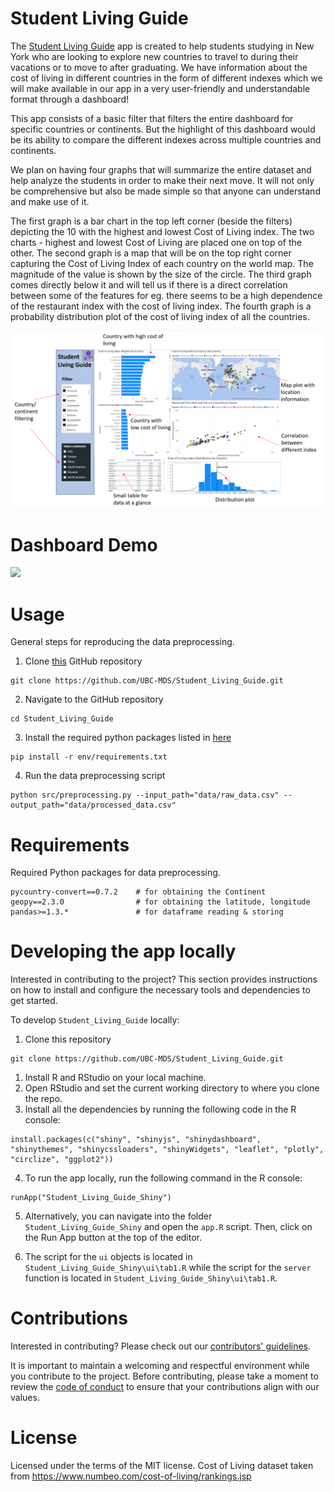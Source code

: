 # Student Living Guide

The [Student Living Guide](https://caesarwong.shinyapps.io/Student_Living_Guide_Shiny/) app is created to help students studying in New York who are looking to explore new countries to travel to during their vacations or to move to after graduating. We have information about the cost of living in different countries in the form of different indexes which we will make available in our app in a very user-friendly and understandable format through a dashboard!

This app consists of a basic filter that filters the entire dashboard for specific countries or continents. But the highlight of this dashboard would be its ability to compare the different indexes across multiple countries and continents.

We plan on having four graphs that will summarize the entire dataset and help analyze the students in order to make their next move. It will not only be comprehensive but also be made simple so that anyone can understand and make use of it.

The first graph is a bar chart in the top left corner (beside the filters) depicting the 10 with the highest and lowest Cost of Living index. The two charts - highest and lowest Cost of Living are placed one on top of the other. The second graph is a map that will be on the top right corner capturing the Cost of Living Index of each country on the world map. The magnitude of the value is shown by the size of the circle. The third graph comes directly below it and will tell us if there is a direct correlation between some of the features for eg. there seems to be a high dependence of the restaurant index with the cost of living index. The fourth graph is a probability distribution plot of the cost of living index of all the countries.

![](img/sketch.png)

# Dashboard Demo

![](img/ezgif.com-video-to-gif.gif)

# Usage

General steps for reproducing the data preprocessing.

1. Clone [this](https://github.com/UBC-MDS/Student_Living_Guide.git) GitHub repository

```
git clone https://github.com/UBC-MDS/Student_Living_Guide.git
```

2. Navigate to the GitHub repository

```
cd Student_Living_Guide
```

3. Install the required python packages listed in [here](https://github.com/UBC-MDS/Student_Living_Guide/blob/main/requirements.txt) 

```
pip install -r env/requirements.txt
```

4. Run the data preprocessing script

```
python src/preprocessing.py --input_path="data/raw_data.csv" --output_path="data/processed_data.csv"
```


# Requirements

Required Python packages for data preprocessing.

```
pycountry-convert==0.7.2    # for obtaining the Continent
geopy==2.3.0                # for obtaining the latitude, longitude
pandas>=1.3.*               # for dataframe reading & storing
```


# Developing the app locally

Interested in contributing to the project? This section provides instructions on how to install and configure the necessary tools and dependencies to get started. 

To develop `Student_Living_Guide` locally:
1. Clone this repository 
```   
git clone https://github.com/UBC-MDS/Student_Living_Guide.git
```
1. Install R and RStudio on your local machine.
2. Open RStudio and set the current working directory to where you clone the repo.
3. Install all the dependencies by running the following code in the R console: 
```
install.packages(c("shiny", "shinyjs", "shinydashboard", "shinythemes", "shinycssloaders", "shinyWidgets", "leaflet", "plotly", "circlize", "ggplot2"))
```
4. To run the app locally, run the following command in the R console:
```
runApp("Student_Living_Guide_Shiny")
```
5. Alternatively, you can navigate into the folder `Student_Living_Guide_Shiny` and open the `app.R` script. Then, click on the Run App button at the top of the editor.
   
6. The script for the `ui` objects is located in `Student_Living_Guide_Shiny\ui\tab1.R` while the script for the `server` function is located in `Student_Living_Guide_Shiny\ui\tab1.R`.

# Contributions
Interested in contributing? Please check out our [contributors' guidelines](CONTRIBUTING.md). 

It is important to maintain a welcoming and respectful environment while you contribute to the project. Before contributing, please take a moment to review the [code of conduct](CODE_OF_CONDUCT.md) to ensure that your contributions align with our values.

# License
Licensed under the terms of the MIT license.
Cost of Living dataset taken from https://www.numbeo.com/cost-of-living/rankings.jsp
